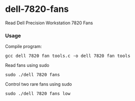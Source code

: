 # dell-7820-fans
Read Dell Precision Workstation 7820 Fans

### Usage
Compile program:

<pre>
gcc dell_7820_fan_tools.c -o dell_7820_fan_tools
</pre>

Read fans using sudo

<pre>
sudo ./dell_7820_fans
</pre>

Control two rare fans using sudo

<pre>
sudo ./dell_7820_fans low
</pre>
